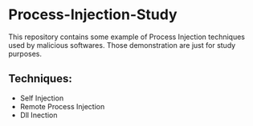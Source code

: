 # Process-Injection-Study
This repository contains some example of Process Injection techniques used by malicious softwares.  Those demonstration are just for study purposes.  

## Techniques:
- Self Injection
- Remote Process Injection
- Dll Inection
